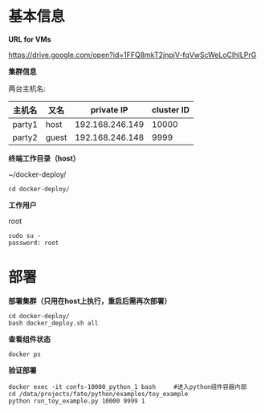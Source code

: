 # 基本信息

**URL for VMs**

https://drive.google.com/open?id=1FFQ8mkT2jnpjV-fqVwScWeLoCIhILPrG


**集群信息**

两台主机名: 

| 主机名 | 又名  | private IP      | cluster ID |
| ------ | ----- | --------------- | ---------- |
| party1 | host  | 192.168.246.149 | 10000      |
| party2 | guest | 192.168.246.148 | 9999       |



**终端工作目录（host）**

~/docker-deploy/

```
cd docker-deploy/
```



**工作用户**

root

```
sudo su -
password: root
```



# 部署

**部署集群（只用在host上执行，重启后需再次部署）**

```
cd docker-deploy/
bash docker_deploy.sh all
```



**查看组件状态**

```
docker ps
```



**验证部署**

```
docker exec -it confs-10000_python_1 bash     #进入python组件容器内部
cd /data/projects/fate/python/examples/toy_example
python run_toy_example.py 10000 9999 1 
```



